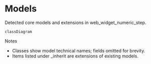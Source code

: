 # Models

Detected core models and extensions in web_widget_numeric_step.

```mermaid
classDiagram
```

Notes
- Classes show model technical names; fields omitted for brevity.
- Items listed under _inherit are extensions of existing models.
